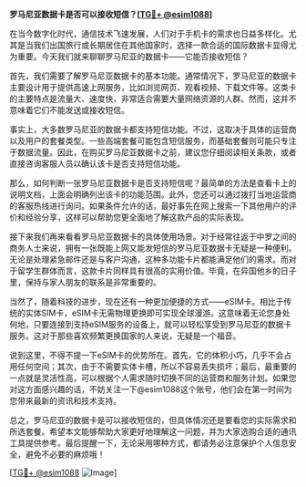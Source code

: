 **罗马尼亚数据卡是否可以接收短信？[[TG💪+ @esim1088](https://t.me/s/esim1088)]**

在当今数字化时代，通信技术飞速发展，人们对于手机卡的需求也日益多样化。尤其是当我们出国旅行或长期居住在其他国家时，选择一款合适的国际数据卡显得尤为重要。今天我们就来聊聊罗马尼亚的数据卡——它能否接收短信？

首先，我们需要了解罗马尼亚数据卡的基本功能。通常情况下，罗马尼亚的数据卡主要设计用于提供高速上网服务，比如浏览网页、观看视频、下载文件等。这类卡的主要特点是流量大、速度快，非常适合需要大量网络资源的人群。然而，这并不意味着它们不能发送或接收短信。

事实上，大多数罗马尼亚的数据卡都支持短信功能。不过，这取决于具体的运营商以及用户的套餐类型。一些高端套餐可能包含短信服务，而基础套餐则可能只专注于数据流量。因此，在购买罗马尼亚数据卡之前，建议您仔细阅读相关条款，或者直接咨询客服人员以确认该卡是否支持短信功能。

那么，如何判断一张罗马尼亚数据卡是否支持短信呢？最简单的方法是查看卡上的说明文档，上面会明确列出该卡的功能范围。此外，您还可以通过拨打当地运营商的客服热线进行询问。如果条件允许的话，最好事先在网上搜索一下其他用户的评价和经验分享，这样可以帮助您更全面地了解这款产品的实际表现。

接下来我们再来看看罗马尼亚数据卡的具体使用场景。对于经常往返于中罗之间的商务人士来说，拥有一张既能上网又能发短信的罗马尼亚数据卡无疑是一种便利。无论是处理紧急邮件还是与客户沟通，这种多功能卡片都能满足他们的需求。而对于留学生群体而言，这款卡片同样具有很高的实用价值。毕竟，在异国他乡的日子里，保持与家人朋友的联系是非常重要的。

当然了，随着科技的进步，现在还有一种更加便捷的方式——eSIM卡。相比于传统的实体SIM卡，eSIM卡无需物理更换即可实现全球漫游。这意味着无论您身处何地，只要连接到支持eSIM服务的设备上，就可以轻松享受到罗马尼亚的数据卡服务。这对于那些喜欢频繁更换国家的人来说，无疑是一个福音。

说到这里，不得不提一下eSIM卡的优势所在。首先，它的体积小巧，几乎不会占用任何空间；其次，由于不需要实体卡槽，所以不容易丢失损坏；最后，最重要的一点就是灵活性高，可以根据个人需求随时切换不同的运营商和服务计划。如果您对这方面感兴趣的话，不妨关注一下@esim1088这个账号，他们会在第一时间为您带来最新的资讯和技术支持。

总之，罗马尼亚的数据卡是可以接收短信的，但具体情况还是要看您的实际需求和所选套餐。希望本文能够帮助大家更好地理解这一问题，并为大家选购合适的通讯工具提供参考。最后提醒一下，无论采用哪种方式，都请务必注意保护个人信息安全，避免不必要的麻烦哦！

[[TG💪+ @esim1088](https://t.me/s/esim1088) ![Image](https://i.postimg.cc/4NQfJmqS/Snipaste-2025-05-13-00-14-12.png)]